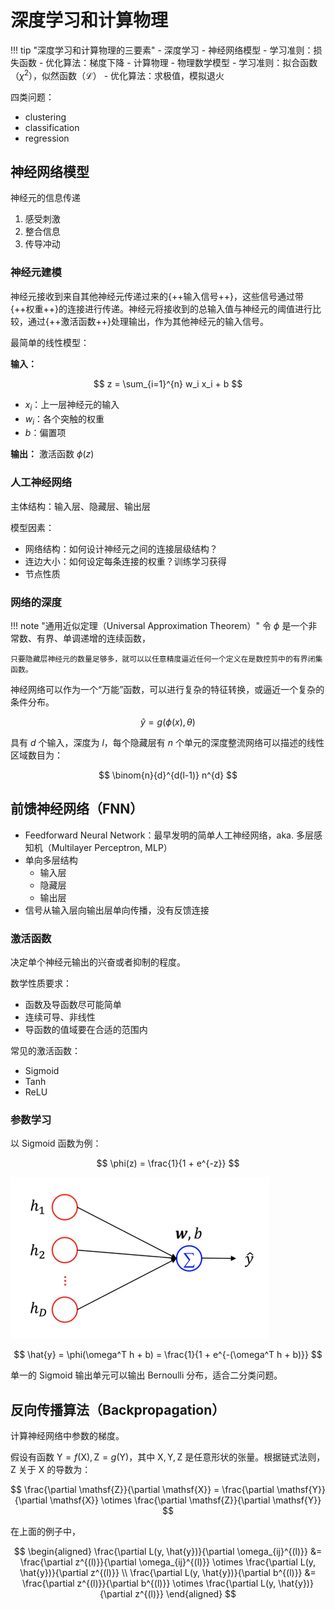 # 深度学习和计算物理

!!! tip "深度学习和计算物理的三要素"
    - 深度学习
        - 神经网络模型
        - 学习准则：损失函数
        - 优化算法：梯度下降
    - 计算物理
        - 物理数学模型
        - 学习准则：拟合函数（$\chi^2$），似然函数（$\mathcal{L}$）
        - 优化算法：求极值，模拟退火

四类问题：

- clustering
- classification
- regression

## 神经网络模型

神经元的信息传递

1. 感受刺激
2. 整合信息
3. 传导冲动

### 神经元建模

神经元接收到来自其他神经元传递过来的{++输入信号++}，这些信号通过带{++权重++}的连接进行传递。神经元将接收到的总输入值与神经元的阈值进行比较，通过{++激活函数++}处理输出，作为其他神经元的输入信号。

最简单的线性模型：

**输入：**

$$
z = \sum_{i=1}^{n} w_i x_i + b
$$

- $x_i$：上一层神经元的输入
- $w_i$：各个突触的权重
- $b$：偏置项

**输出：** 激活函数 $\phi(z)$


### 人工神经网络

主体结构：输入层、隐藏层、输出层

模型因素：

- 网络结构：如何设计神经元之间的连接层级结构？
- 连边大小：如何设定每条连接的权重？训练学习获得
- 节点性质

### 网络的深度

!!! note "通用近似定理（Universal Approximation Theorem）"
    令 $\phi$ 是一个非常数、有界、单调递增的连续函数，


    只要隐藏层神经元的数量足够多，就可以以任意精度逼近任何一个定义在是数控剪中的有界闭集函数。

神经网络可以作为一个“万能”函数，可以进行复杂的特征转换，或逼近一个复杂的条件分布。

$$
\hat{y} = g(\phi(x), \theta)
$$

具有 $d$ 个输入，深度为 $l$，每个隐藏层有 $n$ 个单元的深度整流网络可以描述的线性区域数目为：

$$
\binom{n}{d}^{d(l-1)} n^{d}
$$

## 前馈神经网络（FNN）

- Feedforward Neural Network：最早发明的简单人工神经网络，aka. 多层感知机（Multilayer Perceptron, MLP）
- 单向多层结构
    - 输入层
    - 隐藏层
    - 输出层
- 信号从输入层向输出层单向传播，没有反馈连接

### 激活函数

决定单个神经元输出的兴奋或者抑制的程度。

数学性质要求：

- 函数及导函数尽可能简单
- 连续可导、非线性
- 导函数的值域要在合适的范围内


常见的激活函数：

- Sigmoid
- Tanh
- ReLU

### 参数学习

以 Sigmoid 函数为例：

$$
\phi(z) = \frac{1}{1 + e^{-z}}
$$

![alt text](image.png)

$$
\hat{y} = \phi(\omega^T h + b) = \frac{1}{1 + e^{-(\omega^T h + b)}}
$$

单一的 Sigmoid 输出单元可以输出 Bernoulli 分布，适合二分类问题。



## 反向传播算法（Backpropagation）

计算神经网络中参数的梯度。

假设有函数 $\mathsf{Y} = f(\mathsf{X}), \mathsf{Z} = g(\mathsf{Y})$，其中 $\mathsf{X}, \mathsf{Y}, \mathsf{Z}$ 是任意形状的张量。根据链式法则，$\mathsf{Z}$ 关于 $\mathsf{X}$ 的导数为：

$$
\frac{\partial \mathsf{Z}}{\partial \mathsf{X}} = \frac{\partial \mathsf{Y}}{\partial \mathsf{X}} \otimes \frac{\partial \mathsf{Z}}{\partial \mathsf{Y}}
$$

在上面的例子中，

$$
\begin{aligned}
\frac{\partial L(y, \hat{y})}{\partial \omega_{ij}^{(l)}} &= \frac{\partial z^{(l)}}{\partial \omega_{ij}^{(l)}} \otimes \frac{\partial L(y, \hat{y})}{\partial z^{(l)}} \\
\frac{\partial L(y, \hat{y})}{\partial b^{(l)}} &= \frac{\partial z^{(l)}}{\partial b^{(l)}} \otimes \frac{\partial L(y, \hat{y})}{\partial z^{(l)}}
\end{aligned}
$$